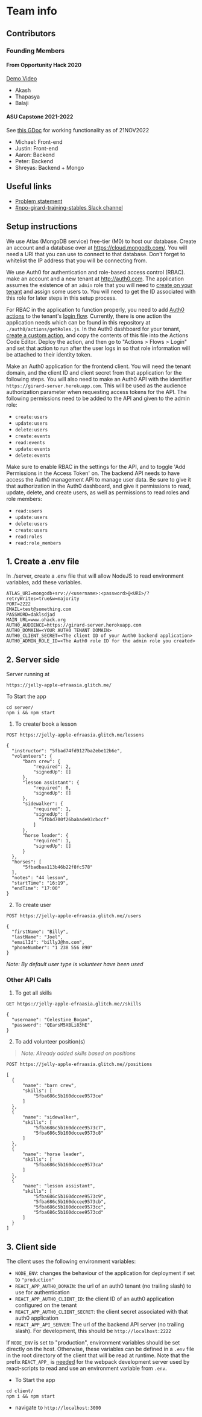 # Team info

## Contributors 
### Founding Members
#### From Opportunity Hack 2020 
[Demo Video](https://youtu.be/uDrTW5eCXrk)
- Akash
- Thapasya
- Balaji
#### ASU Capstone 2021-2022
See [this GDoc](https://docs.google.com/document/d/1shUfn48GiY9GI5TwUXjtRiCZkh1ByhFMDqHASAHv4fU/edit#bookmark=id.wqt8p3hn8e8p) for working functionality as of 21NOV2022
- Michael: Front-end
- Justin: Front-end
- Aaron: Backend
- Peter: Backend
- Shreyas: Backend + Mongo

## Useful links
- [Problem statement](https://ohack.dev/project/61c75dac1aaf11edbca3acde48001122)
- [#npo-girard-training-stables Slack channel](https://opportunity-hack.slack.com/archives/C01CMCF4BUN)
## Setup instructions
We use Atlas (MongoDB service) free-tier (M0) to host our database.  Create an
account and a database over at <https://cloud.mongodb.com/>. You will need a URI
that you can use to connect to that database. Don't forget to whitelist the IP
address that you will be connecting from.

We use Auth0 for authentication and role-based access control (RBAC). make an
account and a new tenant at <http://auth0.com>. The application assumes the
existence of an `admin` role that you will need to [create on your
tenant](https://auth0.com/docs/manage-users/access-control/configure-core-rbac/roles/create-roles)
and assign some users to. You will need to get the ID associated with this role
for later steps in this setup process.

For RBAC in the application to function properly, you need to add [Auth0
actions](https://auth0.com/docs/customize/actions/flows-and-triggers/login-flow#add-user-roles-to-id-and-access-tokens)
to the tenant's [login
flow](https://auth0.com/docs/customize/actions/flows-and-triggers/login-flow).
Currently, there is one action the application needs which can be found in this
repository at `./auth0/actions/getRoles.js`. In the Auth0 dashboard for your
tenant, [create a custom
action](https://auth0.com/docs/customize/actions/write-your-first-action#create-an-action),
and copy the contents of this file into the Actions Code Editor. Deploy the
action, and then go to "Actions > Flows > Login" and set that action to run
after the user logs in so that role information will be attached to their
identity token.

Make an Auth0 application for the frontend client. You will need the tenant
domain, and the client ID and client secret from that application for the
following steps. You will also need to make an Auth0 API with the identifier
`https://girard-server.herokuapp.com`. This will be used as the audience
authorization parameter when requesting access tokens for the API. The following
permissions need to be added to the API and given to the admin role:

- `create:users`
- `update:users`
- `delete:users`
- `create:events`
- `read:events`
- `update:events`
- `delete:events`

Make sure to enable RBAC in the settings for the API, and to toggle 'Add
Permissions in the Access Token' on. The backend API needs to have access the
Auth0 management API to manage user data. Be sure to give it that authorization
in the Auth0 dashboard, and give it permissions to read, update, delete, and
create users, as well as permissions to read roles and role members:

- `read:users`
- `update:users`
- `delete:users`
- `create:users`
- `read:roles`
- `read:role_members`

## 1. Create a .env file
In ./server, create a .env file that will allow NodeJS to read environment variables, add these variables.
```
ATLAS_URI=mongodb+srv://<username>:<password>@<URI>/?retryWrites=true&w=majority
PORT=2222
EMAIL=test@something.com
PASSWORD=daklsdjad
MAIN_URL=www.ohack.org
AUTH0_AUDIENCE=https://girard-server.herokuapp.com
AUTH0_DOMAIN=<YOUR AUTH0 TENANT DOMAIN>
AUTH0_CLIENT_SECRET=<The client ID of your Auth0 backend application>
AUTH0_ADMIN_ROLE_ID=<The Auth0 role ID for the admin role you created>
```

## 2. Server side

Server running at
```
https://jelly-apple-efraasia.glitch.me/
```

To Start the app
```
cd server/
npm i && npm start
```
1. To create/ book a lesson
  ```
  POST https://jelly-apple-efraasia.glitch.me/lessons

  {
    "instructor": "5fbad74fd9127ba2ebe12b6e",
    "volunteers": {
        "barn crew": {
            "required": 2,
            "signedUp": []
        },
        "lesson assistant": {
            "required": 0,
            "signedUp": []
        },
        "sidewalker": {
            "required": 1,
            "signedUp": [
              "5fbbd700f26babade03cbccf"
            ]
        },
        "horse leader": {
            "required": 1,
            "signedUp": []
        }
    },
    "horses": [
        "5fbadbaa113b46b22f8fc578"
    ],
    "notes": "44 lesson",
    "startTime": "16:19",
    "endTime": "17:00"
  }
  ```

2. To create user
  ```
  POST https://jelly-apple-efraasia.glitch.me//users

  {
    "firstName": "Billy",
    "lastName": "Joel",
    "emailId": "billyJ@hm.com",
    "phoneNumber": "1 238 556 890"
  }
  ```

*Note: By default user type is volunteer have been used*

### Other API Calls

1. To get all skills
  ```
  GET https://jelly-apple-efraasia.glitch.me//skills

  {
    "username": "Celestine_Bogan",
    "password": "QEarsM5XBLi83hE"
  }
  ```

2. To add volunteer position(s)
>*Note: Already added skills based on positions*
  ```
  POST https://jelly-apple-efraasia.glitch.me//positions

  [
    {
        "name": "barn crew",
        "skills": [
            "5fba686c5b160dccee9573ce"
        ]
    },
    {
        "name": "sidewalker",
        "skills": [
            "5fba686c5b160dccee9573c7",
            "5fba686c5b160dccee9573c8"
        ]
    },
    {
        "name": "horse leader",
        "skills": [
            "5fba686c5b160dccee9573ca"
        ]
    },
    {
        "name": "lesson assistant",
        "skills": [
            "5fba686c5b160dccee9573c9",
            "5fba686c5b160dccee9573cb",
            "5fba686c5b160dccee9573cc",
            "5fba686c5b160dccee9573cd"
        ]
    }
]
  ```

## 3. Client side

The client uses the following environment variables:

- `NODE_ENV`: changes the behaviour of the application for deployment if set to
  `"production"`
- `REACT_APP_AUTH0_DOMAIN`: the url of an auth0 tenant (no trailing slash) to use for
  authentication
- `REACT_APP_AUTH0_CLIENT_ID`: the client ID of an auth0 application configured on the
  tenant
- `REACT_APP_AUTH0_CLIENT_SECRET`: the client secret associated with that auth0 application
- `REACT_APP_API_SERVER`: The url of the backend API server (no trailing slash).
  For development, this should be `http://localhost:2222`

If `NODE_ENV` is set to "production", environment variables should be set
directly on the host. Otherwise, these variables can be defined in a `.env` file
in the root directory of the client that will be read at runtime. Note that the
prefix `REACT_APP_` is
[needed](https://create-react-app.dev/docs/adding-custom-environment-variables#adding-development-environment-variables-in-env)
for the webpack development server used by react-scripts to read and use an
environment variable from `.env`.

- To Start the app
```
cd client/
npm i && npm start
```
- navigate to `http://localhost:3000`
```
